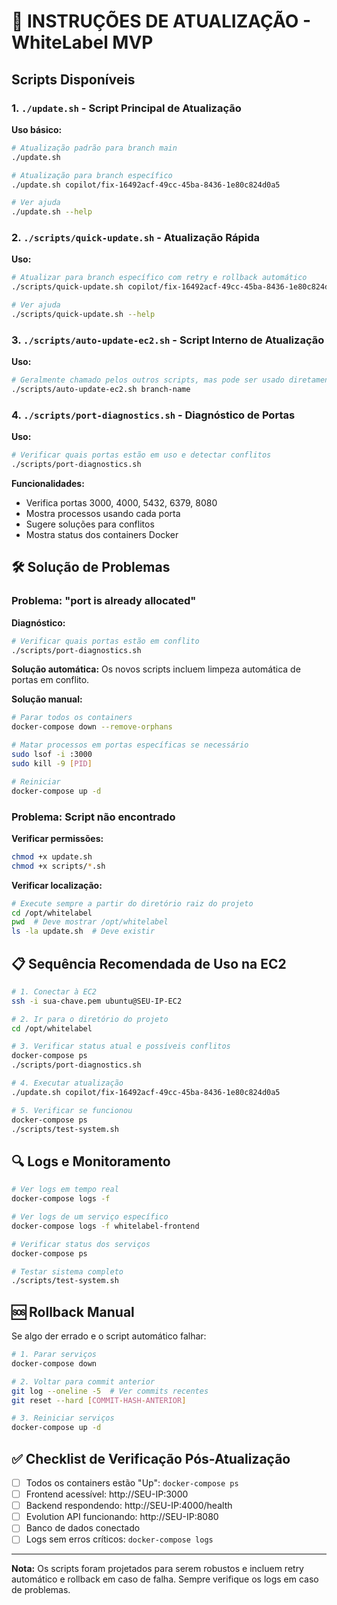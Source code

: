 # 🚀 INSTRUÇÕES DE ATUALIZAÇÃO - WhiteLabel MVP

## Scripts Disponíveis

### 1. `./update.sh` - Script Principal de Atualização

**Uso básico:**
```bash
# Atualização padrão para branch main
./update.sh

# Atualização para branch específico
./update.sh copilot/fix-16492acf-49cc-45ba-8436-1e80c824d0a5

# Ver ajuda
./update.sh --help
```

### 2. `./scripts/quick-update.sh` - Atualização Rápida

**Uso:**
```bash
# Atualizar para branch específico com retry e rollback automático
./scripts/quick-update.sh copilot/fix-16492acf-49cc-45ba-8436-1e80c824d0a5

# Ver ajuda
./scripts/quick-update.sh --help
```

### 3. `./scripts/auto-update-ec2.sh` - Script Interno de Atualização

**Uso:**
```bash
# Geralmente chamado pelos outros scripts, mas pode ser usado diretamente
./scripts/auto-update-ec2.sh branch-name
```

### 4. `./scripts/port-diagnostics.sh` - Diagnóstico de Portas

**Uso:**
```bash
# Verificar quais portas estão em uso e detectar conflitos
./scripts/port-diagnostics.sh
```

**Funcionalidades:**
- Verifica portas 3000, 4000, 5432, 6379, 8080
- Mostra processos usando cada porta
- Sugere soluções para conflitos
- Mostra status dos containers Docker

## 🛠️ Solução de Problemas

### Problema: "port is already allocated"

**Diagnóstico:**
```bash
# Verificar quais portas estão em conflito
./scripts/port-diagnostics.sh
```

**Solução automática:**
Os novos scripts incluem limpeza automática de portas em conflito.

**Solução manual:**
```bash
# Parar todos os containers
docker-compose down --remove-orphans

# Matar processos em portas específicas se necessário
sudo lsof -i :3000
sudo kill -9 [PID]

# Reiniciar
docker-compose up -d
```

### Problema: Script não encontrado

**Verificar permissões:**
```bash
chmod +x update.sh
chmod +x scripts/*.sh
```

**Verificar localização:**
```bash
# Execute sempre a partir do diretório raiz do projeto
cd /opt/whitelabel
pwd  # Deve mostrar /opt/whitelabel
ls -la update.sh  # Deve existir
```

## 📋 Sequência Recomendada de Uso na EC2

```bash
# 1. Conectar à EC2
ssh -i sua-chave.pem ubuntu@SEU-IP-EC2

# 2. Ir para o diretório do projeto
cd /opt/whitelabel

# 3. Verificar status atual e possíveis conflitos
docker-compose ps
./scripts/port-diagnostics.sh

# 4. Executar atualização
./update.sh copilot/fix-16492acf-49cc-45ba-8436-1e80c824d0a5

# 5. Verificar se funcionou
docker-compose ps
./scripts/test-system.sh
```

## 🔍 Logs e Monitoramento

```bash
# Ver logs em tempo real
docker-compose logs -f

# Ver logs de um serviço específico
docker-compose logs -f whitelabel-frontend

# Verificar status dos serviços
docker-compose ps

# Testar sistema completo
./scripts/test-system.sh
```

## 🆘 Rollback Manual

Se algo der errado e o script automático falhar:

```bash
# 1. Parar serviços
docker-compose down

# 2. Voltar para commit anterior
git log --oneline -5  # Ver commits recentes
git reset --hard [COMMIT-HASH-ANTERIOR]

# 3. Reiniciar serviços
docker-compose up -d
```

## ✅ Checklist de Verificação Pós-Atualização

- [ ] Todos os containers estão "Up": `docker-compose ps`
- [ ] Frontend acessível: http://SEU-IP:3000
- [ ] Backend respondendo: http://SEU-IP:4000/health
- [ ] Evolution API funcionando: http://SEU-IP:8080
- [ ] Banco de dados conectado
- [ ] Logs sem erros críticos: `docker-compose logs`

---

**Nota:** Os scripts foram projetados para serem robustos e incluem retry automático e rollback em caso de falha. Sempre verifique os logs em caso de problemas.